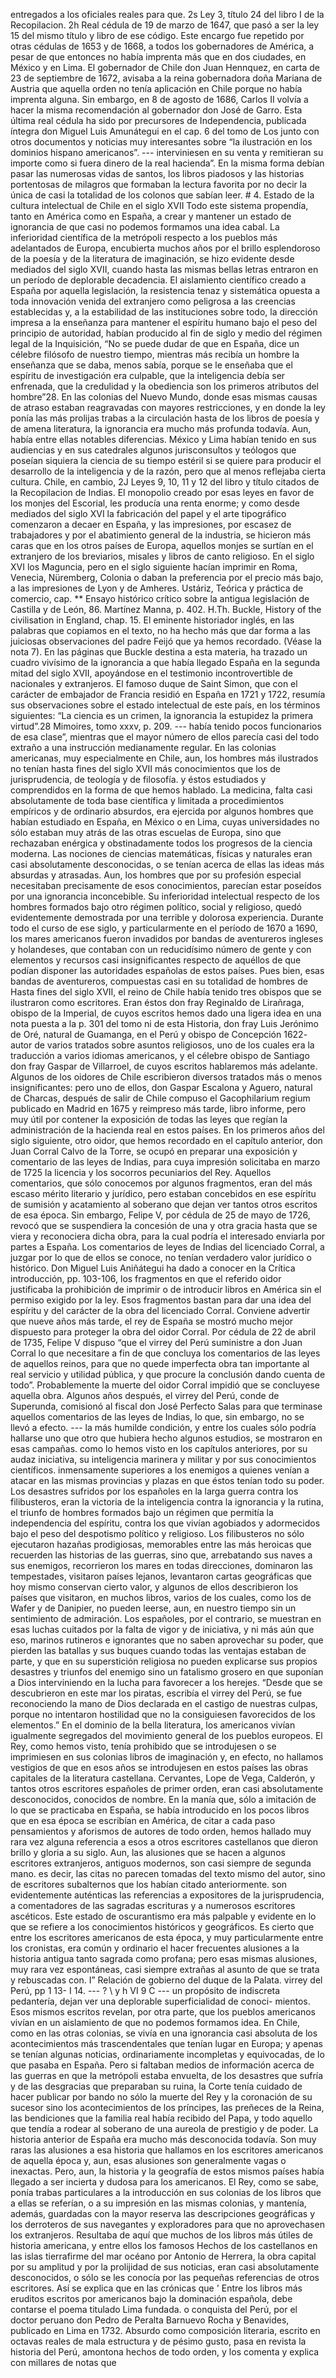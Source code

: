 entregados a los oficiales reales para que. 2s Ley 3, título 24 del libro I de la Recopilacion. 2h Real cédula de 19 de marzo de 1647, que pasó a ser la ley 15 del mismo título y libro de ese código. Este encargo fue repetido por otras cédulas de 1653 y de 1668, a todos los gobernadores de América, a pesar de que entonces no había imprenta más que en dos ciudades, en México y en Lima. El gobernador de Chile don Juan Hennquez, en carta de 23 de septiembre de 1672, avisaba a la reina gobernadora doña Mariana de Austria que aquella orden no tenía aplicación en Chile porque no había imprenta alguna. Sin embargo, en 8 de agosto de 1686, Carlos II volvía a hacer la misma recomendación al gobernador don José de Garro. Esta última real cédula ha sido por precursores de Independencia, publicada íntegra don Miguel Luis Amunátegui en el cap. 6 del tomo de Los junto con otros documentos y noticias muy interesantes sobre “la ilustración en los dominios hispano americanos”. --- interviniesen en su venta y remitieran su importe como si fuera dinero de la real hacienda”. En la misma forma debían pasar las numerosas vidas de santos, los libros piadosos y las historias portentosas de milagros que formaban la lectura favorita por no decir la única de casi la totalidad de los colonos que sabían leer. # 4. Estado de la cultura intelectual de Chile en el siglo XVII Todo este sistema propendía, tanto en América como en España, a crear y mantener un estado de ignorancia de que casi no podemos formamos una idea cabal. La inferioridad científica de la metrópoli respecto a los pueblos más adelantados de Europa, encubierta muchos años por el brillo esplendoroso de la poesía y de la literatura de imaginación, se hizo evidente desde mediados del siglo XVII, cuando hasta las mismas bellas letras entraron en un período de deplorable decadencia. El aislamiento científico creado a España por aquella legislación, la resistencia tenaz y sistemática opuesta a toda innovación venida del extranjero como peligrosa a las creencias establecidas y, a la estabilidad de las instituciones sobre todo, la dirección impresa a la enseñanza para mantener el espíritu humano bajo el peso del principio de autoridad, habían producido al fin de siglo y medio del régimen legal de la Inquisición, “No se puede dudar de que en España, dice un célebre filósofo de nuestro tiempo, mientras más recibía un hombre la enseñanza que se daba, menos sabía, porque se le enseñaba que el espíritu de investigación era culpable, que la inteligencia debía ser enfrenada, que la credulidad y la obediencia son los primeros atributos del hombre”28. En las colonias del Nuevo Mundo, donde esas mismas causas de atraso estaban reagravadas con mayores restricciones, y en donde la ley ponía las más prolijas trabas a la circulación hasta de los libros de poesía y de amena literatura, la ignorancia era mucho más profunda todavía. Aun, había entre ellas notables diferencias. México y Lima habían tenido en sus audiencias y en sus catedrales algunos jurisconsultos y teólogos que poseían siquiera la ciencia de su tiempo estéril si se quiere para producir el desarrollo de la inteligencia y de la razón, pero que al menos reflejaba cierta cultura. Chile, en cambio, 2J Leyes 9, 10, 11 y 12 del libro y título citados de la Recopilacion de Indias. El monopolio creado por esas leyes en favor de los monjes del Escorial, les producía una renta enorme; y como desde mediados del siglo XVI la fabricación del papel y el arte tipográfico comenzaron a decaer en España, y las impresiones, por escasez de trabajadores y por el abatimiento general de la industria, se hicieron más caras que en los otros países de Europa, aquellos monjes se surtían en el extranjero de los breviarios, misales y libros de canto religioso. En el siglo XVI los Maguncia, pero en el siglo siguiente hacían imprimir en Roma, Venecia, Nüremberg, Colonia o daban la preferencia por el precio más bajo, a las impresiones de Lyon y de Amheres. Ustáriz, Teórica y práctica de comercio, cap. ** Ensayo histórico crítico sobre la antigua legislación de Castilla y de León, 86. Martínez Manna, p. 402. H.Th. Buckle, History of the civilisation in England, chap. 15. El eminente historiador inglés, en las palabras que copiamos en el texto, no ha hecho más que dar forma a las juiciosas observaciones del padre Feijó que ya hemos recordado. (Véase la nota 7). En las páginas que Buckle destina a esta materia, ha trazado un cuadro vivísimo de la ignorancia a que había llegado España en la segunda mitad del siglo XVII, apoyándose en el testimonio incontrovertible de nacionales y extranjeros. El famoso duque de Saint Simon, que con el carácter de embajador de Francia residió en España en 1721 y 1722, resumía sus observaciones sobre el estado intelectual de este país, en los términos siguientes: “La ciencia es un crimen, la ignorancia la estupidez la primera virtud”.28 Mimoires, tomo xxxv, p. 209. --- había tenido pocos funcionarios de esa clase”, mientras que el mayor número de ellos parecía casi del todo extraño a una instrucción medianamente regular. En las colonias americanas, muy especialmente en Chile, aun, los hombres más ilustrados no tenían hasta fines del siglo XVII más conocimientos que los de jurisprudencia, de teología y de filosofía. y éstos estudiados y comprendidos en la forma de que hemos hablado. La medicina, falta casi absolutamente de toda base científica y limitada a procedimientos empíricos y de ordinario absurdos, era ejercida por algunos hombres que habían estudiado en España, en México o en Lima, cuyas universidades no sólo estaban muy atrás de las otras escuelas de Europa, sino que rechazaban enérgica y obstinadamente todos los progresos de la ciencia moderna. Las nociones de ciencias matemáticas, físicas y naturales eran casi absolutamente desconocidas, o se tenían acerca de ellas las ideas más absurdas y atrasadas. Aun, los hombres que por su profesión especial necesitaban precisamente de esos conocimientos, parecían estar poseídos por una ignorancia inconcebible. Su inferioridad intelectual respecto de los hombres formados bajo otro régimen político, social y religioso, quedó evidentemente demostrada por una terrible y dolorosa experiencia. Durante todo el curso de ese siglo, y particularmente en el período de 1670 a 1690, los mares americanos fueron invadidos por bandas de aventureros ingleses y holandeses, que contaban con un reducidísimo número de gente y con elementos y recursos casi insignificantes respecto de aquéllos de que podían disponer las autoridades españolas de estos países. Pues bien, esas bandas de aventureros, compuestas casi en su totalidad de hombres de Hasta fines del siglo XVII, el reino de Chile había tenido tres obispos que se ilustraron como escritores. Eran éstos don fray Reginaldo de Lirañraga, obispo de la Imperial, de cuyos escritos hemos dado una ligera idea en una nota puesta a la p. 301 del tomo ni de esta Historia, don fray Luis Jerónimo de Oré, natural de Guamanga, en el Perú y obispo de Concepción 1622- autor de varios tratados sobre asuntos religiosos, uno de los cuales era la traducción a varios idiomas americanos, y el célebre obispo de Santiago don fray Gaspar de Villarroel, de cuyos escritos hablaremos más adelante. Algunos de los oidores de Chile escribieron diversos tratados más o menos insignificantes: pero uno de ellos, don Gaspar Escalona y Aguero, natural de Charcas, después de salir de Chile compuso el Gacophilarium regium publicado en Madrid en 1675 y reimpreso más tarde, libro informe, pero muy útil por contener la exposición de todas las leyes que regían la administración de la hacienda real en estos países. En los primeros años del siglo siguiente, otro oidor, que hemos recordado en el capítulo anterior, don Juan Corral Calvo de la Torre, se ocupó en preparar una exposición y comentario de las leyes de Indias, para cuya impresión solicitaba en marzo de 1725 la licencia y los socorros pecuniarios del Rey. Aquellos comentarios, que sólo conocemos por algunos fragmentos, eran del más escaso mérito literario y jurídico, pero estaban concebidos en ese espíritu de sumisión y acatamiento al soberano que dejan ver tantos otros escritos de esa época. Sin embargo, Felipe V, por cédula de 25 de mayo de 1726, revocó que se suspendiera la concesión de una y otra gracia hasta que se viera y reconociera dicha obra, para la cual podría el interesado enviarla por partes a España. Los comentarios de leyes de Indias del licenciado Corral, a juzgar por lo que de ellos se conoce, no tenían verdadero valor jurídico o histórico. Don Miguel Luis Aniñátegui ha dado a conocer en la Crítica introducción, pp. 103-106, los fragmentos en que el referido oidor justificaba la prohibición de imprimir o de introducir libros en América sin el permiso exigido por la ley. Esos fragmentos bastan para dar una idea del espíritu y del carácter de la obra del licenciado Corral. Conviene advertir que nueve años más tarde, el rey de España se mostró mucho mejor dispuesto para proteger la obra del oidor Corral. Por cédula de 22 de abril de 1735, Felipe V dispuso “que el virrey del Perú suministre a don Juan Corral lo que necesitare a fin de que concluya los comentarios de las leyes de aquellos reinos, para que no quede imperfecta obra tan importante al real servicio y utilidad pública, y que procure la conclusión dando cuenta de todo”. Probablemente la muerte del oidor Corral impidió que se concluyese aquella obra. Algunos años después, el virrey del Perú, conde de Superunda, comisionó al fiscal don José Perfecto Salas para que terminase aquellos comentarios de las leyes de Indias, lo que, sin embargo, no se llevó a efecto. --- la más humilde condición, y entre los cuales sólo podría hallarse uno que otro que hubiera hecho algunos estudios, se mostraron en esas campañas. como lo hemos visto en los capítulos anteriores, por su audaz iniciativa, su inteligencia marinera y militar y por sus conocimientos científicos. inmensamente superiores a los enemigos a quienes venían a atacar en las mismas provincias y plazas en que éstos tenían todo su poder. Los desastres sufridos por los españoles en la larga guerra contra los filibusteros, eran la victoria de la inteligencia contra la ignorancia y la rutina, el triunfo de hombres formados bajo un régimen que permitía la independencia del espíritu, contra los que vivían agobiados y adormecidos bajo el peso del despotismo político y religioso. Los filibusteros no sólo ejecutaron hazañas prodigiosas, memorables entre las más heroicas que recuerden las historias de las guerras, sino que, arrebatando sus naves a sus enemigos, recorrieron los mares en todas direcciones, dominaron las tempestades, visitaron países lejanos, levantaron cartas geográficas que hoy mismo conservan cierto valor, y algunos de ellos describieron los países que visitaron, en muchos libros, varios de los cuales, como los de Wafer y de Danipier, no pueden leerse, aun, en nuestro tiempo sin un sentimiento de admiración. Los españoles, por el contrario, se muestran en esas luchas cuitados por la falta de vigor y de iniciativa, y ni más aún que eso, marinos rutineros e ignorantes que no saben aprovechar su poder, que pierden las batallas y sus buques cuando todas las ventajas estaban de parte, y que en su superstición religiosa no pueden explicarse sus propios desastres y triunfos del enemigo sino un fatalismo grosero en que suponían a Dios interviniendo en la lucha para favorecer a los herejes. “Desde que se descubrieron en este mar los piratas, escribía el virrey del Perú, se fue reconociendo la mano de Dios declarada en el castigo de nuestras culpas, porque no intentaron hostilidad que no la consiguiesen favorecidos de los elementos.” En el dominio de la bella literatura, los americanos vivían igualmente segregados del movimiento general de los pueblos europeos. El Rey, como hemos visto, tenía prohibido que se introdujesen o se imprimiesen en sus colonias libros de imaginación y, en efecto, no hallamos vestigios de que en esos años se introdujesen en estos países las obras capitales de la literatura castellana. Cervantes, Lope de Vega, Calderón, y tantos otros escritores españoles de primer orden, eran casi absolutamente desconocidos, conocidos de nombre. En la manía que, sólo a imitación de lo que se practicaba en España, se había introducido en los pocos libros que en esa época se escribían en América, de citar a cada paso pensamientos y aforismos de autores de todo orden, hemos hallado muy rara vez alguna referencia a esos a otros escritores castellanos que dieron brillo y gloria a su siglo. Aun, las alusiones que se hacen a algunos escritores extranjeros, antiguos modernos, son casi siempre de segunda mano. es decir, las citas no parecen tomadas del texto mismo del autor, sino de escritores subalternos que los habían citado anteriormente. son evidentemente auténticas las referencias a expositores de la jurisprudencia, a comentadores de las sagradas escrituras y a numerosos escritores ascéticos. Este estado de oscurantismo era más palpable y evidente en lo que se refiere a los conocimientos históricos y geográficos. Es cierto que entre los escritores americanos de esta época, y muy particularmente entre los cronistas, era común y ordinario el hacer frecuentes alusiones a la historia antigua tanto sagrada como profana; pero esas mismas alusiones, muy rara vez espontáneas, casi siempre extrañas al asunto de que se trata y rebuscadas con. I” Relación de gobierno del duque de la Palata. virrey del Perú, pp 1 13- I 14. --- ? \ y h VI 9 C --- un propósito de indiscreta pedantería, dejan ver una deplorable superficialidad de conoci- mientos. Esos mismos escritos revelan, por otra parte, que los pueblos americanos vivían en un aislamiento de que no podemos formamos idea. En Chile, como en las otras colonias, se vivía en una ignorancia casi absoluta de los acontecimientos más trascendentales que tenían lugar en Europa; y apenas se tenían algunas noticias, ordinariamente incompletas y equivocadas, de lo que pasaba en España. Pero si faltaban medios de información acerca de las guerras en que la metrópoli estaba envuelta, de los desastres que sufría y de las desgracias que preparaban su ruina, la Corte tenía cuidado de hacer publicar por bando no sólo la muerte del Rey y la coronación de su sucesor sino los acontecimientos de los príncipes, las preñeces de la Reina, las bendiciones que la familia real había recibido del Papa, y todo aquello que tendía a rodear al soberano de una aureola de prestigio y de poder. La historia anterior de España era mucho más desconocida todavía. Son muy raras las alusiones a esa historia que hallamos en los escritores americanos de aquella época y, aun, esas alusiones son generalmente vagas o inexactas. Pero, aun, la historia y la geografía de estos mismos países había llegado a ser incierta y dudosa para los americanos. El Rey, como se sabe, ponía trabas particulares a la introducción en sus colonias de los libros que a ellas se referían, o a su impresión en las mismas colonias, y mantenía, además, guardadas con la mayor reserva las descripciones geográficas y los derroteros de sus navegantes y exploradores para que no aprovechasen los extranjeros. Resultaba de aquí que muchos de los libros más útiles de historia americana, y entre ellos los famosos Hechos de los castellanos en las islas tierrafirme del mar océano por Antonio de Herrera, la obra capital por su amplitud y por la prolijidad de sus noticias, eran casi absolutamente desconocidos, o sólo se les conocía por las pequeñas referencias de otros escritores. Así se explica que en las crónicas que ' Entre los libros más eruditos escritos por americanos bajo la dominación española, debe contarse el poema titulado Lima fundada. o conquista del Perú, por el doctor peruano don Pedro de Peralta Barnuevo Rocha y Benavides, publicado en Lima en 1732. Absurdo como composición literaria, escrito en octavas reales de mala estructura y de pésimo gusto, pasa en revista la historia del Perú, amontona hechos de todo orden, y los comenta y explica con millares de notas que
